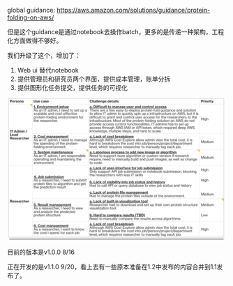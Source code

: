 global guidance: https://aws.amazon.com/solutions/guidance/protein-folding-on-aws/

但是这个guidance是通过notebook去操作batch，更多的是传递一种架构，工程化方面做得不够好。

我们升级了这个，增加了：

1. Web ui 替代notebook
2. 提供管理员和研究员两个界面，提供成本管理，账单分拆
3. 提供图形化任务提交，提供任务的可视化

![image-20240827204053822](./Protein_Folding_Workbench/image-20240827204053822.png)



目前的版本是v1.0.0 8/16

正在开发的是v1.1.0 9/20，看上去有一些原本准备在1.2中发布的内容合并到1.1发布了。

